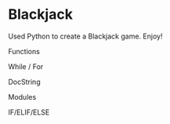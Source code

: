# Blackjack
Used Python to create a Blackjack game. Enjoy!


Functions

While / For

DocString

Modules

IF/ELIF/ELSE
